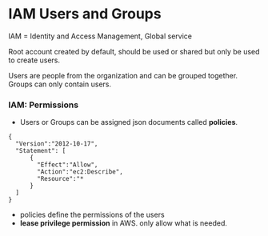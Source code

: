 # IAM Users and Groups

IAM = Identity and Access Management, Global service

Root account created by default, should be used or shared but only be used to create users.

Users are  people from the organization and can be grouped together. Groups can only contain users.

### IAM: Permissions
- Users or Groups can be assigned json documents called **policies**.
```
{
  "Version":"2012-10-17",
  "Statement": [
      {
        "Effect":"Allow",
        "Action":"ec2:Describe",
        "Resource":"*
      }
  ]
}
```
- policies define the permissions of the users
- **lease privilege permission** in AWS. only allow what is needed.
